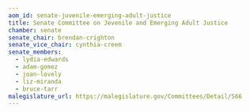 ```yaml
---
aom_id: senate-juvenile-emerging-adult-justice
title: Senate Committee on Jevenile and Emerging Adult Justice
chamber: senate
senate_chair: brendan-crighton
senate_vice_chair: cynthia-creem
senate_members:
  - lydia-edwards
  - adam-gomez
  - joan-lovely
  - liz-miranda
  - bruce-tarr
malegislature_url: https://malegislature.gov/Committees/Detail/S66
---
```

